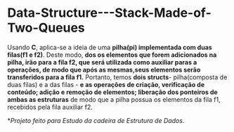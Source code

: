 # Data-Structure---Stack-Made-of-Two-Queues

Usando **C**, aplica-se a ideia de uma **pilha(pi) implementada com duas filas(f1 e f2)**. Deste modo, **dos os elementos que forem adicionados na pilha, irão para a fila
f2, que será utilizada como auxiliar paras a operações, de modo que após as mesmas,seus elementos serão transferidos para a fila f1.** Portanto, temos **dois structs**-
pilha(composta de duas filas) e a das filas - **e as operações de criação, verificação de conteúdo; adição e remoção de elementos; liberação dos ponteiros de ambas as
estruturas** de modo que a pilha possua os elementos da fila f1, recebidos pela fila auxiliar f2.

**Projeto feito para Estudo da cadeira de Estrutura de Dados.*

